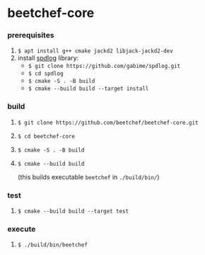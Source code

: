 # beetchef-core

### prerequisites

1. `$ apt install g++ cmake jackd2 libjack-jackd2-dev`
2. install [spdlog](https://github.com/gabime/spdlog) library: 
    - `$ git clone https://github.com/gabime/spdlog.git`
    - `$ cd spdlog`
    - `$ cmake -S . -B build`
    - `$ cmake --build build --target install`

### build

1. `$ git clone https://github.com/beetchef/beetchef-core.git`
2. `$ cd beetchef-core`
3. `$ cmake -S . -B build`
4. `$ cmake --build build`

    (this builds executable `beetchef` in `./build/bin/`)

### test

1. `$ cmake --build build --target test`

### execute

1. `$ ./build/bin/beetchef`
